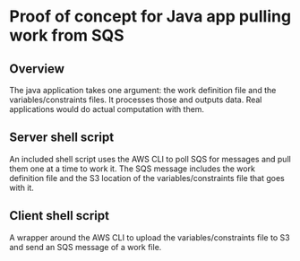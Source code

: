 # Proof of concept for Java app pulling work from SQS

## Overview

The java application takes one argument: the work definition file and the variables/constraints files.  It processes
those and outputs data.  Real applications would do actual computation with them.

## Server shell script

An included shell script uses the AWS CLI to poll SQS for messages and pull them one at a time to work it.
The SQS message includes the work definition file and the S3 location of the variables/constraints file that goes with it.

## Client shell script

A wrapper around the AWS CLI to upload the variables/constraints file to S3 and send an SQS message of a work file.